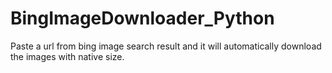# BingImageDownloader_Python
Paste a url from bing image search result and it will automatically download the images with native size.
